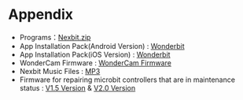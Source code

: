# Appendix

- Programs：[Nexbit.zip](../_static/source_code/Programs.zip)
- App Installation Pack(Android Version) : [Wonderbit](https://apps.apple.com/us/app/wonderbit/id1462598241) 
- App Installation Pack(iOS Version) : [Wonderbit](https://play.google.com/store/apps/details?id=com.hiwonder.wonderbit) 
- WonderCam Firmware : [WonderCam Firmware](https://drive.google.com/drive/folders/1PJtLpyu9XoU2Ra-SlwO5BoQ_T_3a-DIE?usp=sharing)
- Nexbit Music Files : [MP3](https://drive.google.com/drive/folders/1qchPkusg25fv_5A-AyhDgTNWXxGDvSuc?usp=sharing)
- Firmware for repairing microbit controllers that are in maintenance status : [V1.5 Version](https://drive.google.com/drive/folders/1YIOY5KqigCYd9niMC4hDDqRVkHqsBsHu?usp=sharing) & [V2.0 Version](https://drive.google.com/drive/folders/1IQYG4ApoA-FWV0_q2xy8gEnTCLS8uD3_?usp=sharing)